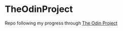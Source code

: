 # TheOdinProject

Repo following my progress through [The Odin Project](https://www.theodinproject.com)
